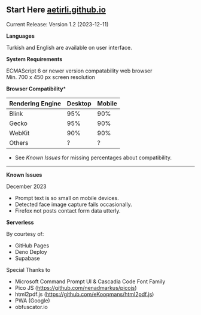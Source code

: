 **Start Here**
[aetirli.github.io](https://aetirli.github.io/)
--
Current Release: Version 1.2 (2023-12-11)

**Languages**

Turkish and English are available on user interface.

**System Requirements**

ECMAScript 6 or newer version compatability web browser \
Min. 700 x 450 px screen resolution

**Browser Compatibility***

|Rendering Engine |Desktop|Mobile|
|--|--|--|
|Blink|95%|90%|
|Gecko|95%|90%|
|WebKit|90%|90%|
|Others|?|?|

* See *Known Issues* for missing percentages about compatibility.
---
**Known Issues**

December 2023

 - Prompt text is so small on mobile devices.
 - Detected face image capture fails occasionally.
 - Firefox not posts contact form data utterly.

 **Serverless**

 By courtesy of:
 - GitHub Pages
 - Deno Deploy
 - Supabase

 Special Thanks to
 - Microsoft Command Prompt UI & Cascadia Code Font Family
 - Pico JS (https://github.com/nenadmarkus/picojs)
 - html2pdf.js (https://github.com/eKoopmans/html2pdf.js)
 - PWA (Google)
 - obfuscator.io
